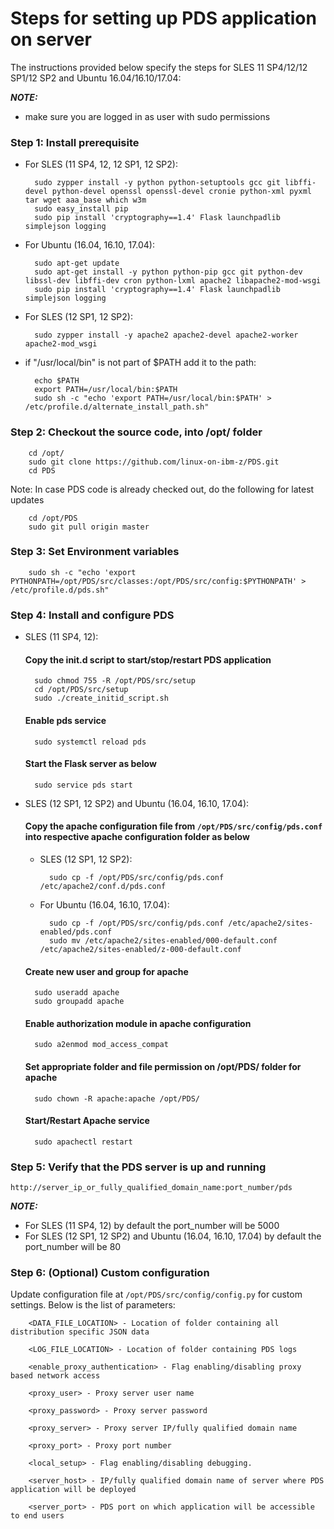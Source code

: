 # Steps for setting up PDS application on server

The instructions provided below specify the steps for SLES 11 SP4/12/12 SP1/12 SP2 and Ubuntu 16.04/16.10/17.04:

_**NOTE:**_
* make sure you are logged in as user with sudo permissions

### Step 1: Install prerequisite

* For SLES (11 SP4, 12, 12 SP1, 12 SP2):

        sudo zypper install -y python python-setuptools gcc git libffi-devel python-devel openssl openssl-devel cronie python-xml pyxml tar wget aaa_base which w3m
        sudo easy_install pip
        sudo pip install 'cryptography==1.4' Flask launchpadlib simplejson logging

* For Ubuntu (16.04, 16.10, 17.04):

        sudo apt-get update
        sudo apt-get install -y python python-pip gcc git python-dev libssl-dev libffi-dev cron python-lxml apache2 libapache2-mod-wsgi
        sudo pip install 'cryptography==1.4' Flask launchpadlib simplejson logging

* For SLES (12 SP1, 12 SP2):

        sudo zypper install -y apache2 apache2-devel apache2-worker apache2-mod_wsgi

* if "/usr/local/bin" is not part of $PATH add it to the path:

        echo $PATH
        export PATH=/usr/local/bin:$PATH
        sudo sh -c "echo 'export PATH=/usr/local/bin:$PATH' > /etc/profile.d/alternate_install_path.sh"

###  Step 2: Checkout the source code, into /opt/ folder

        cd /opt/
        sudo git clone https://github.com/linux-on-ibm-z/PDS.git
        cd PDS

Note: In case PDS code is already checked out, do the following for latest updates

        cd /opt/PDS
        sudo git pull origin master

###  Step 3: Set Environment variables

        sudo sh -c "echo 'export PYTHONPATH=/opt/PDS/src/classes:/opt/PDS/src/config:$PYTHONPATH' > /etc/profile.d/pds.sh"

### Step 4: Install and configure PDS

* SLES (11 SP4, 12):

    #### Copy the init.d script to start/stop/restart PDS application

        sudo chmod 755 -R /opt/PDS/src/setup
        cd /opt/PDS/src/setup
        sudo ./create_initid_script.sh

    #### Enable pds service

        sudo systemctl reload pds

    #### Start the Flask server as below

        sudo service pds start

* SLES (12 SP1, 12 SP2) and Ubuntu (16.04, 16.10, 17.04):

    #### Copy the apache configuration file from `/opt/PDS/src/config/pds.conf` into respective apache configuration folder as below
    * SLES (12 SP1, 12 SP2):

            sudo cp -f /opt/PDS/src/config/pds.conf /etc/apache2/conf.d/pds.conf

    * For Ubuntu (16.04, 16.10, 17.04):

            sudo cp -f /opt/PDS/src/config/pds.conf /etc/apache2/sites-enabled/pds.conf
            sudo mv /etc/apache2/sites-enabled/000-default.conf /etc/apache2/sites-enabled/z-000-default.conf

    #### Create new user and group for apache

        sudo useradd apache
        sudo groupadd apache

    #### Enable authorization module in apache configuration

        sudo a2enmod mod_access_compat

    #### Set appropriate folder and file permission on /opt/PDS/ folder for apache

        sudo chown -R apache:apache /opt/PDS/

    #### Start/Restart Apache service

        sudo apachectl restart

###  Step 5: Verify that the PDS server is up and running

```http://server_ip_or_fully_qualified_domain_name:port_number/pds```

_**NOTE:**_ 

* For SLES (11 SP4, 12) by default the port_number will be 5000
* For SLES (12 SP1, 12 SP2) and Ubuntu (16.04, 16.10, 17.04)  by default the port_number will be 80

###  Step 6: (Optional) Custom configuration
Update configuration file at `/opt/PDS/src/config/config.py` for custom settings. Below is the list of parameters:

        <DATA_FILE_LOCATION> - Location of folder containing all distribution specific JSON data
        
        <LOG_FILE_LOCATION> - Location of folder containing PDS logs
        
        <enable_proxy_authentication> - Flag enabling/disabling proxy based network access
        
        <proxy_user> - Proxy server user name
        
        <proxy_password> - Proxy server password
        
        <proxy_server> - Proxy server IP/fully qualified domain name
        
        <proxy_port> - Proxy port number
        
        <local_setup> - Flag enabling/disabling debugging.
        
        <server_host> - IP/fully qualified domain name of server where PDS application will be deployed
        
        <server_port> - PDS port on which application will be accessible to end users
